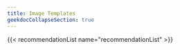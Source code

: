 ```yaml
---
title: Image Templates
geekdocCollapseSection: true
---
```


{{< recommendationList name="recommendationList" >}}
